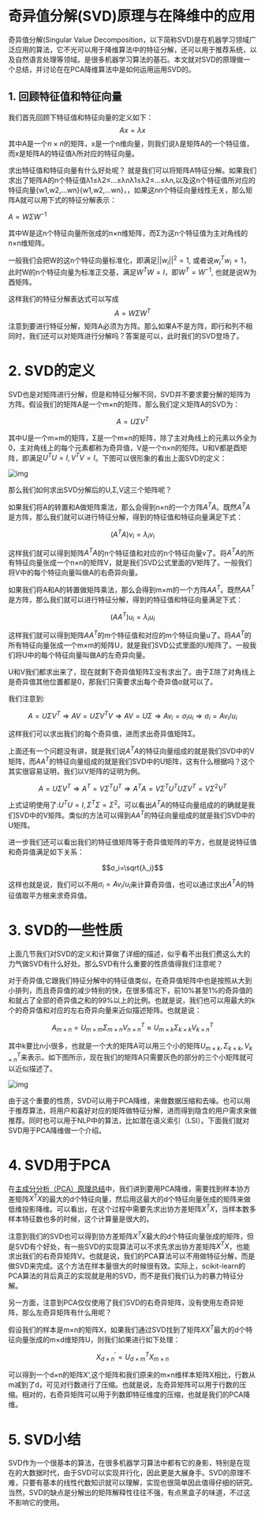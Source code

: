 # 奇异值分解(SVD)原理与在降维中的应用

奇异值分解(Singular Value Decomposition，以下简称SVD)是在机器学习领域广泛应用的算法，它不光可以用于降维算法中的特征分解，还可以用于推荐系统，以及自然语言处理等领域。是很多机器学习算法的基石。本文就对SVD的原理做一个总结，并讨论在在PCA降维算法中是如何运用运用SVD的。

## 1. 回顾特征值和特征向量

我们首先回顾下特征值和特征向量的定义如下：
$$Ax=\lambda x$$
其中A是一个$n\times n$的矩阵，x是一个n维向量，则我们说λ是矩阵A的一个特征值，而x是矩阵A的特征值λ所对应的特征向量。

求出特征值和特征向量有什么好处呢？ 就是我们可以将矩阵A特征分解。如果我们求出了矩阵A的n个特征值λ1≤λ2≤...≤λnλ1≤λ2≤...≤λn,以及这n个特征值所对应的特征向量{w1,w2,...wn}{w1,w2,...wn}，，如果这nn个特征向量线性无关，那么矩阵A就可以用下式的特征分解表示：

$A=WΣW^{−1}$

其中W是这n个特征向量所张成的n×n维矩阵，而Σ为这n个特征值为主对角线的n×n维矩阵。

一般我们会把W的这n个特征向量标准化，即满足$||w_i||^2=1$, 或者说$w^T_iw_i=1$，此时W的n个特征向量为标准正交基，满足$W^TW=I$，即$W^T = W^{−1}$, 也就是说W为酉矩阵。

这样我们的特征分解表达式可以写成
$$A=WΣW^T$$
注意到要进行特征分解，矩阵A必须为方阵。那么如果A不是方阵，即行和列不相同时，我们还可以对矩阵进行分解吗？答案是可以，此时我们的SVD登场了。

# 2.  SVD的定义

SVD也是对矩阵进行分解，但是和特征分解不同，SVD并不要求要分解的矩阵为方阵。假设我们的矩阵A是一个m×n的矩阵，那么我们定义矩阵A的SVD为：

$$A=UΣV^T$$

其中U是一个m×m的矩阵，Σ是一个m×n的矩阵，除了主对角线上的元素以外全为0，主对角线上的每个元素都称为奇异值，V是一个n×n的矩阵。U和V都是酉矩阵，即满足$U^TU=I,V^TV=I$。下图可以很形象的看出上面SVD的定义：

![img](https://images2015.cnblogs.com/blog/1042406/201701/1042406-20170105115457425-1545975626.png)

那么我们如何求出SVD分解后的U,Σ,V这三个矩阵呢？

如果我们将A的转置和A做矩阵乘法，那么会得到n×n的一个方阵$A^TA$。既然$A^TA$是方阵，那么我们就可以进行特征分解，得到的特征值和特征向量满足下式：

$$(A^TA)v_i=λ_iv_i$$

这样我们就可以得到矩阵$A^TA$的n个特征值和对应的n个特征向量v了。将$A^TA$的所有特征向量张成一个n×n的矩阵V，就是我们SVD公式里面的V矩阵了。一般我们将V中的每个特征向量叫做A的右奇异向量。

如果我们将A和A的转置做矩阵乘法，那么会得到m×m的一个方阵$AA^T$。既然$AA^T$是方阵，那么我们就可以进行特征分解，得到的特征值和特征向量满足下式：

$$(AA^T)u_i=λ_iu_i$$

这样我们就可以得到矩阵$AA^T$的m个特征值和对应的m个特征向量u了。将$AA^T$的所有特征向量张成一个m×m的矩阵U，就是我们SVD公式里面的U矩阵了。一般我们将U中的每个特征向量叫做A的左奇异向量。

U和V我们都求出来了，现在就剩下奇异值矩阵Σ没有求出了。由于Σ除了对角线上是奇异值其他位置都是0，那我们只需要求出每个奇异值σ就可以了。

我们注意到:

$$A=UΣV^T⇒AV=UΣV^TV⇒AV=UΣ⇒Av_i=σ_iu_i⇒σ_i=Av_i/u_i$$

这样我们可以求出我们的每个奇异值，进而求出奇异值矩阵Σ。

上面还有一个问题没有讲，就是我们说$A^TA$的特征向量组成的就是我们SVD中的V矩阵，而$AA^T$的特征向量组成的就是我们SVD中的U矩阵，这有什么根据吗？这个其实很容易证明，我们以V矩阵的证明为例。

$$A=UΣV^T⇒A^T=VΣ^TU^T⇒A^TA=VΣ^TU^TUΣV^T=VΣ^2V^T$$

上式证明使用了:$U^TU=I,Σ^TΣ=Σ^2$。可以看出$A^TA$的特征向量组成的的确就是我们SVD中的V矩阵。类似的方法可以得到$AA^T$的特征向量组成的就是我们SVD中的U矩阵。

进一步我们还可以看出我们的特征值矩阵等于奇异值矩阵的平方，也就是说特征值和奇异值满足如下关系：

$$σ_i=\sqrt{λ_i}$$

这样也就是说，我们可以不用$σ_i=Av_i/u_i$来计算奇异值，也可以通过求出$A^TA$的特征值取平方根来求奇异值。


# 3. SVD的一些性质　

上面几节我们对SVD的定义和计算做了详细的描述，似乎看不出我们费这么大的力气做SVD有什么好处。那么SVD有什么重要的性质值得我们注意呢？

对于奇异值,它跟我们特征分解中的特征值类似，在奇异值矩阵中也是按照从大到小排列，而且奇异值的减少特别的快，在很多情况下，前10%甚至1%的奇异值的和就占了全部的奇异值之和的99%以上的比例。也就是说，我们也可以用最大的k个的奇异值和对应的左右奇异向量来近似描述矩阵。也就是说：

$$A_{m×n}=U_{m×m}Σ_{m×n}V^T_{n×n}≈U_{m×k}Σ_{k×k}V^T_{k×n}$$

其中k要比n小很多，也就是一个大的矩阵A可以用三个小的矩阵$U_{m×k},Σ_{k×k},V^T_{k×n}$来表示。如下图所示，现在我们的矩阵A只需要灰色的部分的三个小矩阵就可以近似描述了。

![img](https://images2015.cnblogs.com/blog/1042406/201701/1042406-20170105140822191-1774139119.png)

由于这个重要的性质，SVD可以用于PCA降维，来做数据压缩和去噪。也可以用于推荐算法，将用户和喜好对应的矩阵做特征分解，进而得到隐含的用户需求来做推荐。同时也可以用于NLP中的算法，比如潜在语义索引（LSI）。下面我们就对SVD用于PCA降维做一个介绍。

# 4. SVD用于PCA

在[主成分分析（PCA）原理总结](http://www.cnblogs.com/pinard/p/6239403.html)中，我们讲到要用PCA降维，需要找到样本协方差矩阵$X^TX$的最大的d个特征向量，然后用这最大的d个特征向量张成的矩阵来做低维投影降维。可以看出，在这个过程中需要先求出协方差矩阵$X^TX$，当样本数多样本特征数也多的时候，这个计算量是很大的。

注意到我们的SVD也可以得到协方差矩阵$X^TX$最大的d个特征向量张成的矩阵，但是SVD有个好处，有一些SVD的实现算法可以不求先求出协方差矩阵$X^TX$，也能求出我们的右奇异矩阵V。也就是说，我们的PCA算法可以不用做特征分解，而是做SVD来完成。这个方法在样本量很大的时候很有效。实际上，scikit-learn的PCA算法的背后真正的实现就是用的SVD，而不是我们我们认为的暴力特征分解。

另一方面，注意到PCA仅仅使用了我们SVD的右奇异矩阵，没有使用左奇异矩阵，那么左奇异矩阵有什么用呢？

假设我们的样本是m×n的矩阵X，如果我们通过SVD找到了矩阵$XX^T$最大的d个特征向量张成的m×d维矩阵U，则我们如果进行如下处理：

$$X^{\prime}_{d×n}=U^T_{d×m}X_{m×n}$$

可以得到一个d×n的矩阵X‘,这个矩阵和我们原来的m×n维样本矩阵X相比，行数从m减到了d，可见对行数进行了压缩。也就是说，左奇异矩阵可以用于行数的压缩。相对的，右奇异矩阵可以用于列数即特征维度的压缩，也就是我们的PCA降维。　　　　

# 5. SVD小结　

SVD作为一个很基本的算法，在很多机器学习算法中都有它的身影，特别是在现在的大数据时代，由于SVD可以实现并行化，因此更是大展身手。SVD的原理不难，只要有基本的线性代数知识就可以理解，实现也很简单因此值得仔细的研究。当然，SVD的缺点是分解出的矩阵解释性往往不强，有点黑盒子的味道，不过这不影响它的使用。